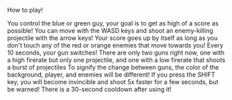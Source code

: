 How to play!

You control the blue or green guy, your goal is to get as high of a score as possible!
You can move with the WASD keys and shoot an enemy-killing projectile with the arrow keys!
Your score goes up by itself as long as you don't touch any of the red or orange enemies that move towards you!
Every 10 seconds, your gun switches!  There are only two guns right now, one with a high firerate but only one projectile, and one with a low firerate that shoots a burst of projectiles
To signify the change between guns, the color of the background, player, and enemies will be different!
If you press the SHIFT key, you will become invincible and shoot 5x faster for a few seconds, but be warned! There is a 30-second cooldown after using it!
